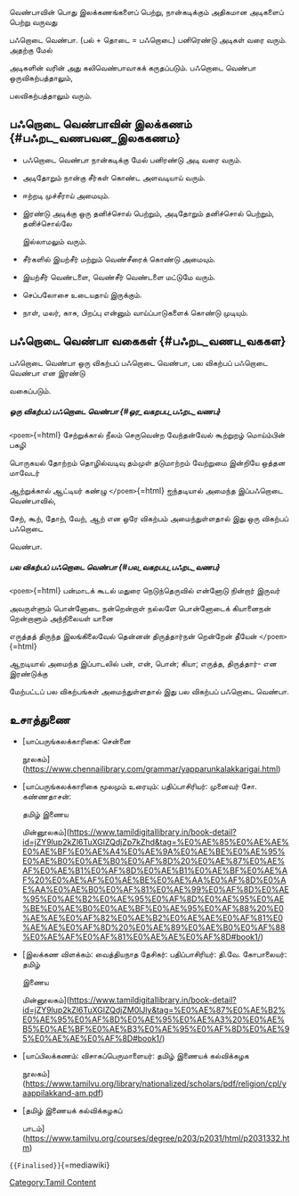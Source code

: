 வெண்பாவின் பொது இலக்கணங்களைப் பெற்று, நான்கடிக்கும் அதிகமான அடிகளைப் பெற்று வருவது
பஃறொடை வெண்பா. (பல் + தொடை = பஃறொடை) பனிரெண்டு அடிகள் வரை வரும். அதற்கு மேல்
அடிகளின் வரின் அது கலிவெண்பாவாகக் கருதப்படும். பஃறொடை வெண்பா ஒருவிகற்பத்தாலும்,
பலவிகற்பத்தாலும் வரும்.

## பஃறொடை வெண்பாவின் இலக்கணம் {#பஃறட_வணபவன_இலககணம}

-   பஃறொடை வெண்பா நான்கடிக்கு மேல் பனிரண்டு அடி வரை வரும்.
-   அடிதோறும் நான்கு சீர்கள் கொண்ட அளவடியாய் வரும்.
-   ஈற்றடி முச்சீராய் அமையும்.
-   இரண்டு அடிக்கு ஒரு தனிச்சொல் பெற்றும், அடிதோறும் தனிச்சொல் பெற்றும், தனிச்சொல்லே
    இல்லாமலும் வரும்.
-   சீர்களில் இயற்சீர் மற்றும் வெண்சீரைக் கொண்டு அமையும்.
-   இயற்சீர் வெண்டளை, வெண்சீர் வெண்டளை மட்டுமே வரும்.
-   செப்பலோசை உடையதாய் இருக்கும்.
-   நாள், மலர், காசு, பிறப்பு என்னும் வாய்ப்பாடுகளைக் கொண்டு முடியும்.

## பஃறொடை வெண்பா வகைகள் {#பஃறட_வணப_வககள}

பஃறொடை வெண்பா ஒரு விகற்பப் பஃறொடை வெண்பா, பல விகற்பப் பஃறொடை வெண்பா என இரண்டு
வகைப்படும்.

##### ஒரு விகற்பப் பஃறொடை வெண்பா {#ஒர_வகறபப_பஃறட_வணப}

`<poem>`{=html} சேற்றுக்கால் நீலம் செருவென்ற வேந்தன்வேல் கூற்றுறழ் மொய்ம்பின் பகழி
பொருகயல் தோற்றம் தொழில்வடிவு தம்முள் தடுமாற்றம் வேற்றுமை இன்றியே ஒத்தன மாவேடர்
ஆற்றுக்கால் ஆட்டியர் கண்ழு `</poem>`{=html} ஐந்தடியால் அமைந்த இப்பஃறொடை வெண்பாவில்,
சேற், கூற், தோற், வேற், ஆற் என ஒரே விகற்பம் அமைந்துள்ளதால் இது ஒரு விகற்பப் பஃறொடை
வெண்பா.

##### பல விகற்பப் பஃறொடை வெண்பா {#பல_வகறபப_பஃறட_வணப}

`<poem>`{=html} பன்மாடக் கூடல் மதுரை நெடுந்தெருவில் என்னோடு நின்றார் இருவர்
அவருள்ளும் பொன்னோடை நன்றென்றாள் நல்லளே பொன்னோடைக் கியானைநன் றென்றாளும் அந்நிலையள் யானை
எருத்தத் திருந்த இலங்கிலைவேல் தென்னன் திருத்தார்நன் றென்றேன் தீயேன் `</poem>`{=html}
ஆறடியால் அமைந்த இப்பாடலில் பன், என், பொன்; கியா; எருத்த, திருத்தார்- என இரண்டுக்கு
மேற்பட்டப் பல விகற்பங்கள் அமைந்துள்ளதால் இது பல விகற்பப் பஃறொடை வெண்பா.

## உசாத்துணை

-   [யாப்பருங்கலக்காரிகை: சென்னை
    நூலகம்](https://www.chennailibrary.com/grammar/yapparunkalakkarigai.html)
-   [யாப்பருங்கலக்காரிகை மூலமும் உரையும்: பதிப்பாசிரியர்: முனைவர் சோ. கண்ணதாசன்:
    தமிழ் இணைய
    மின்னூலகம்](https://www.tamildigitallibrary.in/book-detail?id=jZY9lup2kZl6TuXGlZQdjZp7kZhd&tag=%E0%AE%85%E0%AE%AE%E0%AE%BF%E0%AE%A4%E0%AE%9A%E0%AE%BE%E0%AE%95%E0%AE%B0%E0%AE%B0%E0%AF%8D%20%E0%AE%87%E0%AE%AF%E0%AE%B1%E0%AF%8D%E0%AE%B1%E0%AE%BF%E0%AE%AF%20%E0%AE%AF%E0%AE%BE%E0%AE%AA%E0%AF%8D%E0%AE%AA%E0%AE%B0%E0%AF%81%E0%AE%99%E0%AF%8D%E0%AE%95%E0%AE%B2%E0%AE%95%E0%AF%8D%E0%AE%95%E0%AE%BE%E0%AE%B0%E0%AE%BF%E0%AE%95%E0%AF%88%20%E0%AE%AE%E0%AF%82%E0%AE%B2%E0%AE%AE%E0%AF%81%E0%AE%AE%E0%AF%8D%20%E0%AE%89%E0%AE%B0%E0%AF%88%E0%AE%AF%E0%AF%81%E0%AE%AE%E0%AF%8D#book1/)
-   [இலக்கண விளக்கம்: வைத்தியநாத தேசிகர்: பதிப்பாசிரியர்: தி.வே. கோபாலையர்: தமிழ்
    இணைய
    மின்னூலகம்](https://www.tamildigitallibrary.in/book-detail?id=jZY9lup2kZl6TuXGlZQdjZM0lJly&tag=%E0%AE%87%E0%AE%B2%E0%AE%95%E0%AF%8D%E0%AE%95%E0%AE%A3%20%E0%AE%B5%E0%AE%BF%E0%AE%B3%E0%AE%95%E0%AF%8D%E0%AE%95%E0%AE%AE%E0%AF%8D#book1/)
-   [யாப்பிலக்கணம்: விசாகப்பெருமாளையர்: தமிழ் இணையக் கல்விக்கழக
    நூலகம்](https://www.tamilvu.org/library/nationalized/scholars/pdf/religion/cpl/yaappilakkand-am.pdf)
-   [தமிழ் இணையக் கல்விக்கழகப்
    பாடம்](https://www.tamilvu.org/courses/degree/p203/p2031/html/p2031332.htm)

`{{Finalised}}`{=mediawiki}

[Category:Tamil Content](Category:Tamil_Content "wikilink")

